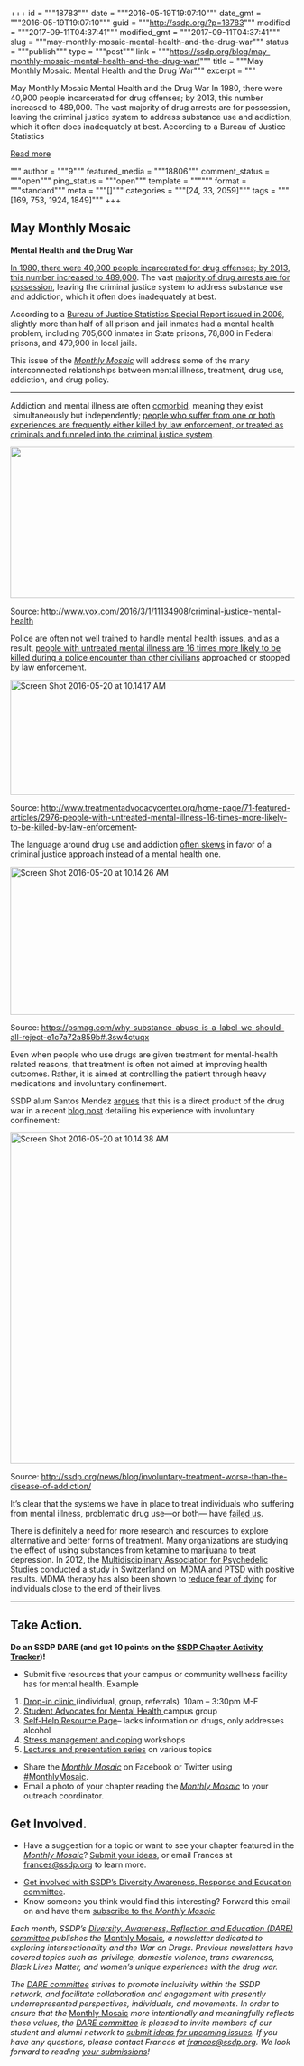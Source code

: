+++
id = """18783"""
date = """2016-05-19T19:07:10"""
date_gmt = """2016-05-19T19:07:10"""
guid = """http://ssdp.org/?p=18783"""
modified = """2017-09-11T04:37:41"""
modified_gmt = """2017-09-11T04:37:41"""
slug = """may-monthly-mosaic-mental-health-and-the-drug-war"""
status = """publish"""
type = """post"""
link = """https://ssdp.org/blog/may-monthly-mosaic-mental-health-and-the-drug-war/"""
title = """May Monthly Mosaic: Mental Health and the Drug War"""
excerpt = """<p>May Monthly Mosaic Mental Health and the Drug War In 1980, there were 40,900 people incarcerated for drug offenses; by 2013, this number increased to 489,000. The vast majority of drug arrests are for possession, leaving the criminal justice system to address substance use and addiction, which it often does inadequately at best. According to a Bureau of Justice Statistics</p>
<div class="h10"></div>
<p><a class="more-link2 flat" href="https://ssdp.org/blog/may-monthly-mosaic-mental-health-and-the-drug-war/">Read more</a></p>
"""
author = """9"""
featured_media = """18806"""
comment_status = """open"""
ping_status = """open"""
template = """"""
format = """standard"""
meta = """[]"""
categories = """[24, 33, 2059]"""
tags = """[169, 753, 1924, 1849]"""
+++
<h2><b>May Monthly Mosaic</b></h2>
<b>Mental Health and the Drug War</b>

<a href="http://www.prisonerhealth.org/educational-resources/factsheets-2/incarceration-substance-abuse-and-addiction/"><span style="font-weight: 400">In 1980, there were 40,900 people incarcerated for drug offenses; by 2013, this number increased to 489,000</span></a><span style="font-weight: 400">. The vast </span><a href="http://www.mikeglaw.com/blog/2016/03/far-more-drug-arrests-are-for-possession-than-manufacturing.shtml"><span style="font-weight: 400">majority of drug arrests are for possession</span></a><span style="font-weight: 400">, leaving the criminal justice system to address substance use and addiction, which it often does inadequately at best. </span>

<span style="font-weight: 400">According to a </span><a href="http://www.bjs.gov/content/pub/pdf/mhppji.pdf"><span style="font-weight: 400">Bureau of Justice Statistics Special Report issued in 2006</span></a><span style="font-weight: 400">, slightly more than half of all prison and jail inmates had a mental health problem, including 705,600 inmates in State prisons, 78,800 in Federal prisons, and 479,900 in local jails.</span>

<span style="font-weight: 400">This issue of the </span><a href="http://ssdp.org/news/blog/tag/monthly-mosaic/"><i><span style="font-weight: 400">Monthly Mosaic</span></i></a><span style="font-weight: 400"> will address some of the many interconnected relationships between mental illness, treatment, drug use, addiction, and drug policy.</span>

<hr />

<span style="font-weight: 400">Addiction and mental illness are often </span><a href="https://en.wikipedia.org/wiki/Comorbidity"><span style="font-weight: 400">comorbid</span></a><span style="font-weight: 400">, meaning </span><span style="font-weight: 400">they exist  simultaneously but independently; </span><a href="http://www.vox.com/2016/3/1/11134908/criminal-justice-mental-health"><span style="font-weight: 400">people who suffer from one or both experiences are frequently either killed by law enforcement, or treated as criminals and funneled into the criminal justice system</span></a><span style="font-weight: 400">.</span>

<a href="/assets/Screen-Shot-2016-05-20-at-10.14.03-AM.png"><img class="aligncenter wp-image-18802 size-full" src="http://ssdp.org/assets/Screen-Shot-2016-05-20-at-10.14.03-AM.png" width="1210" height="268" /></a>

<span style="font-weight: 400">Source: <a href="http://www.vox.com/2016/3/1/11134908/criminal-justice-mental-health">http://www.vox.com/2016/3/1/11134908/criminal-justice-mental-health</a></span>

<span style="font-weight: 400">Police are often not well trained to handle mental health issues, and as a result, </span><a href="http://www.tacreports.org/overlooked-undercounted"><span style="font-weight: 400">people with untreated mental illness are 16 times more likely to be killed during a police encounter than other civilians</span></a><span style="font-weight: 400"> approached or stopped by law enforcement.</span>

<a href="/assets/Screen-Shot-2016-05-20-at-10.14.17-AM.png"><img class="aligncenter size-full wp-image-18804" src="http://ssdp.org/assets/Screen-Shot-2016-05-20-at-10.14.17-AM.png" alt="Screen Shot 2016-05-20 at 10.14.17 AM" width="1204" height="204" /></a>

<span style="font-weight: 400">Source: <a href="http://www.treatmentadvocacycenter.org/home-page/71-featured-articles/2976-people-with-untreated-mental-illness-16-times-more-likely-to-be-killed-by-law-enforcement-">http://www.treatmentadvocacycenter.org/home-page/71-featured-articles/2976-people-with-untreated-mental-illness-16-times-more-likely-to-be-killed-by-law-enforcement-</a></span>

<span style="font-weight: 400">The language around drug use and addiction </span><a href="https://psmag.com/why-substance-abuse-is-a-label-we-should-all-reject-e1c7a72a859b#.3sw4ctuqx"><span style="font-weight: 400">often skews</span></a><span style="font-weight: 400"> in favor of a criminal justice approach instead of a mental health one.</span>

<a href="/assets/Screen-Shot-2016-05-20-at-10.14.26-AM.png"><img class="aligncenter size-full wp-image-18805" src="http://ssdp.org/assets/Screen-Shot-2016-05-20-at-10.14.26-AM.png" alt="Screen Shot 2016-05-20 at 10.14.26 AM" width="1208" height="262" /></a>

Source: <a href="https://psmag.com/why-substance-abuse-is-a-label-we-should-all-reject-e1c7a72a859b#.3sw4ctuqx">https://psmag.com/why-substance-abuse-is-a-label-we-should-all-reject-e1c7a72a859b#.3sw4ctuqx</a>

<span style="font-weight: 400">Even when people who use drugs are given treatment for mental-health related reasons, that treatment is often not aimed at improving health outcomes. Rather, it is aimed at controlling the patient through heavy medications and involuntary confinement.</span>

<span style="font-weight: 400">SSDP alum Santos Mendez </span><a href="http://ssdp.org/news/blog/involuntary-treatment-worse-than-the-disease-of-addiction/"><span style="font-weight: 400">argues</span></a><span style="font-weight: 400"> that this is a direct product of the drug war in a recent </span><a href="http://ssdp.org/news/blog/involuntary-treatment-worse-than-the-disease-of-addiction/"><span style="font-weight: 400">blog post</span></a><span style="font-weight: 400"> detailing his experience with involuntary confinement:</span>

<a href="/assets/Screen-Shot-2016-05-20-at-10.14.38-AM.png"><img class="aligncenter size-full wp-image-18806" src="http://ssdp.org/assets/Screen-Shot-2016-05-20-at-10.14.38-AM.png" alt="Screen Shot 2016-05-20 at 10.14.38 AM" width="1258" height="586" /></a>

Source: <a href="http://ssdp.org/news/blog/involuntary-treatment-worse-than-the-disease-of-addiction/">http://ssdp.org/news/blog/involuntary-treatment-worse-than-the-disease-of-addiction/</a>

<span style="font-weight: 400">It’s clear that the systems we have in place to treat individuals who suffering from mental illness, problematic drug use—or both— have </span><a href="http://www.vox.com/2016/3/1/11134908/criminal-justice-mental-health"><span style="font-weight: 400">failed us</span></a><span style="font-weight: 400">. </span>

<span style="font-weight: 400">There is definitely a need for more research and resources to explore alternative and better forms of treatment. Many organizations are studying the effect of using substances from </span><a href="http://www.ncbi.nlm.nih.gov/pmc/articles/PMC4163501/"><span style="font-weight: 400">ketamine</span></a><span style="font-weight: 400"> to </span><a href="http://theleafonline.com/c/politics/2016/04/ptsd-cannabis-study-to-finally-move-ahead/"><span style="font-weight: 400">marijuana</span></a><span style="font-weight: 400"> to treat depression. In 2012, the </span><a href="http://www.maps.org/"><span style="font-weight: 400">Multidisciplinary Association for Psychedelic Studies</span></a><span style="font-weight: 400"> conducted a study in Switzerland on </span><a href="http://www.maps.org/research-archive/publications/Oehen_2012_MDMA_PTSD_Swisstudy.pdf"><span style="font-weight: 400"> MDMA and PTSD</span></a><span style="font-weight: 400"> with positive results. MDMA therapy has also been shown to </span><a href="https://svgives.razoo.com/us/story/Mdma-Therapy-For-Anxiety-In-California"><span style="font-weight: 400">reduce fear of dying</span></a><span style="font-weight: 400"> for individuals close to the end of their lives.</span>

<hr />

<h2><b>Take Action.</b></h2>
<b>Do an SSDP DARE (and get 10 points on the </b><a href="http://www.cat.ssdp.org"><b>SSDP Chapter Activity Tracker</b></a><b>)!</b>
<ul>
 	<li><span style="font-weight: 400">Submit five resources that your campus or community wellness facility has for mental health.
</span><span style="font-weight: 400">Example</span></li>
</ul>
<ol>
 	<li style="font-weight: 400"><a href="http://counselingcenter.utk.edu/"><span style="font-weight: 400">Drop-in clinic </span></a><span style="font-weight: 400">(individual, group, referrals)  10am &#8211; 3:30pm M-F</span></li>
 	<li style="font-weight: 400"><a href="http://counselingcenter.utk.edu/student-advocates-for-mental-health/"><span style="font-weight: 400">Student Advocates for Mental Health </span></a><span style="font-weight: 400">campus group</span></li>
 	<li style="font-weight: 400"><a href="http://counselingcenter.utk.edu/self-help-materials/"><span style="font-weight: 400">Self-Help Resource Page</span></a><span style="font-weight: 400">&#8211; lacks information on drugs, only addresses alcohol</span></li>
 	<li style="font-weight: 400"><a href="http://counselingcenter.utk.edu/clinical-services/services/"><span style="font-weight: 400">Stress management and coping</span></a><span style="font-weight: 400"> workshops</span></li>
 	<li style="font-weight: 400"><a href="http://counselingcenter.utk.edu/community-intervention/presentations/"><span style="font-weight: 400">Lectures and presentation series</span></a><span style="font-weight: 400"> on various topics </span></li>
</ol>
<ul>
 	<li style="font-weight: 400"><span style="font-weight: 400">Share the </span><a href="http://ssdp.org/news/blog/tag/monthly-mosaic/"><i><span style="font-weight: 400">Monthly Mosaic</span></i></a><span style="font-weight: 400"> on Facebook or Twitter using </span><a href="https://twitter.com/search?f=tweets&amp;vertical=default&amp;q=%23MonthlyMosaic&amp;src=typd"><span style="font-weight: 400">#MonthlyMosaic</span></a><span style="font-weight: 400">.</span></li>
 	<li style="font-weight: 400"><span style="font-weight: 400">Email a photo of your chapter reading the </span><a href="http://ssdp.org/news/blog/tag/monthly-mosaic/"><i><span style="font-weight: 400">Monthly Mosaic</span></i></a><span style="font-weight: 400"> to your outreach coordinator.</span></li>
</ul>
<h2><b>Get Involved. </b></h2>
<ul>
 	<li style="font-weight: 400"><span style="font-weight: 400">Have a suggestion for a topic or want to see your chapter featured in the </span><a href="http://ssdp.org/news/blog/tag/monthly-mosaic/"><i><span style="font-weight: 400">Monthly Mosaic</span></i></a><span style="font-weight: 400">? </span><a href="http://goo.gl/forms/Y4ngBWI2kc"><span style="font-weight: 400">Submit your ideas</span></a><span style="font-weight: 400">, or email Frances at </span><a href="mailto:frances@ssdp.org"><span style="font-weight: 400">frances@ssdp.org</span></a><span style="font-weight: 400"> to learn more.</span></li>
</ul>
<ul>
 	<li style="font-weight: 400"><a href="https://www.facebook.com/groups/198658483498623/"><span style="font-weight: 400">Get involved with SSDP’s Diversity Awareness, Response and Education committee</span></a><span style="font-weight: 400">.</span></li>
 	<li style="font-weight: 400"><span style="font-weight: 400">Know someone you think would find this interesting? Forward this email on and have them </span><a href="https://docs.google.com/forms/d/1Tp7chOictAu-lacPl9MWhrqF5zR91Le5wJ68wmkTtpw/viewform"><span style="font-weight: 400">subscribe to the </span><i><span style="font-weight: 400">Monthly Mosaic</span></i></a><span style="font-weight: 400">.</span></li>
</ul>
<i><span style="font-weight: 400">Each month, SSDP’s </span></i><a href="https://www.facebook.com/groups/198658483498623/"><i><span style="font-weight: 400">Diversity, Awareness, Reflection and Education (DARE) committee</span></i></a><i><span style="font-weight: 400"> publishes the </span></i><a href="http://ssdp.org/news/blog/tag/monthly-mosaic/"><span style="font-weight: 400">Monthly Mosaic</span></a><i><span style="font-weight: 400">, a newsletter dedicated to exploring intersectionality and the War on Drugs. Previous newsletters have covered topics such as  privilege, domestic violence, trans awareness, Black Lives Matter, and women’s unique experiences with the drug war.</span></i>

<i><span style="font-weight: 400">The </span></i><a href="https://www.facebook.com/groups/198658483498623/"><i><span style="font-weight: 400">DARE committee</span></i></a><i><span style="font-weight: 400"> strives to promote inclusivity within the SSDP network, and facilitate collaboration and engagement with presently underrepresented perspectives, individuals, and movements. In order to ensure that the </span></i><a href="http://ssdp.org/news/blog/tag/monthly-mosaic/"><span style="font-weight: 400">Monthly Mosaic</span></a><i><span style="font-weight: 400"> more intentionally and meaningfully reflects these values, the </span></i><a href="https://www.facebook.com/groups/198658483498623/"><i><span style="font-weight: 400">DARE committee</span></i></a><i><span style="font-weight: 400"> is pleased to invite members of our student and alumni network to </span></i><a href="http://goo.gl/forms/Y4ngBWI2kc"><i><span style="font-weight: 400">submit ideas for upcoming issues</span></i></a><i><span style="font-weight: 400">. </span></i>
<i><span style="font-weight: 400">If you have any questions, please contact Frances at </span></i><a href="mailto:frances@ssdp.org"><i><span style="font-weight: 400">frances@ssdp.org</span></i></a><i><span style="font-weight: 400">. We look forward to reading </span></i><a href="http://goo.gl/forms/Y4ngBWI2kc"><i><span style="font-weight: 400">your submissions</span></i></a><i><span style="font-weight: 400">!</span></i>
